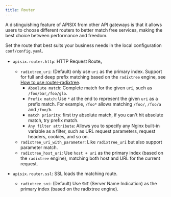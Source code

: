 ```yaml
---
title: Router
---
```


<!--
#
# Licensed to the Apache Software Foundation (ASF) under one or more
# contributor license agreements.  See the NOTICE file distributed with
# this work for additional information regarding copyright ownership.
# The ASF licenses this file to You under the Apache License, Version 2.0
# (the "License"); you may not use this file except in compliance with
# the License.  You may obtain a copy of the License at
#
#     http://www.apache.org/licenses/LICENSE-2.0
#
# Unless required by applicable law or agreed to in writing, software
# distributed under the License is distributed on an "AS IS" BASIS,
# WITHOUT WARRANTIES OR CONDITIONS OF ANY KIND, either express or implied.
# See the License for the specific language governing permissions and
# limitations under the License.
#
-->

A distinguishing feature of APISIX from other API gateways is that it allows users to choose different routers to better match free services, making the best choice between performance and freedom.

Set the route that best suits your business needs in the local configuration `conf/config.yaml`.

- `apisix.router.http`: HTTP Request Route。

  - `radixtree_uri`: (Default) only use `uri` as the primary index. Support for full and deep prefix matching based on the `radixtree` engine, see [How to use router-radixtree](router-radixtree.md).
    - `Absolute match`: Complete match for the given `uri`, such as `/foo/bar`,`/foo/glo`.
    - `Prefix match`: Use `*` at the end to represent the given `uri` as a prefix match. For example, `/foo*` allows matching `/foo/`, `/foo/a` and `/foo/b`.
    - `match priority`: first try absolute match, if you can't hit absolute match, try prefix match.
    - `Any filter attribute`: Allows you to specify any Nginx built-in variable as a filter, such as URL request parameters, request headers, cookies, and so on.
  - `radixtree_uri_with_parameter`: Like `radixtree_uri` but also support parameter match.
  - `radixtree_host_uri`: Use `host + uri` as the primary index (based on the `radixtree` engine), matching both host and URL for the current request.

- `apisix.router.ssl`: SSL loads the matching route.
  - `radixtree_sni`: (Default) Use `SNI` (Server Name Indication) as the primary index (based on the radixtree engine).
